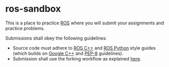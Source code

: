 ros-sandbox
===========

This is a place to practice [ROS](http://www.ros.org) where you will submit your assignments and practice problems.

Submissions shall obey the following guidelines:
- Source code must adhere to [ROS C++](http://wiki.ros.org/CppStyleGuide) and [ROS Python](http://wiki.ros.org/PyStyleGuide) style guides (which builds on [Google C++](http://google-styleguide.googlecode.com/svn/trunk/cppguide.html) and [PEP-8](https://www.python.org/dev/peps/pep-0008) guidelines).
- Submission shall use the forking workflow as explained [here](https://www.atlassian.com/git/tutorials/comparing-workflows/forking-workflow).
